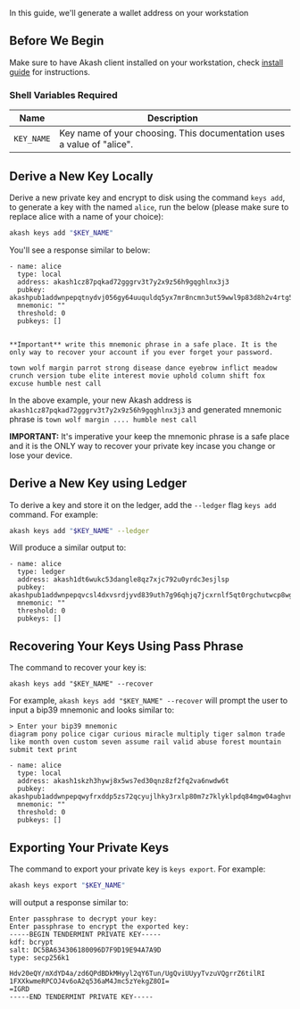 In this guide, we'll generate a wallet address on your workstation 

## Before We Begin

Make sure to have Akash client installed on your workstation, check [install guide](/guides/install.md) for instructions.

### Shell Variables Required

|Name|Description|
|---|---|
|`KEY_NAME`|Key name of your choosing.  This documentation uses a value of "alice".|

## Derive a New Key Locally

Derive a new private key and encrypt to disk using the command `keys add`, to generate a key with the named `alice`, run the below (please make sure to replace alice with a name of your choice):

```sh
akash keys add "$KEY_NAME"
```

You'll see a response similar to below:

```
- name: alice
  type: local
  address: akash1cz87pqkad72gggrv3t7y2x9z56h9gqghlnx3j3
  pubkey: akashpub1addwnpepqtnydvj056gy64uuquldq5yx7mr8ncmn3ut59wwl9p83d8h2v4rtg5xa3vn
  mnemonic: ""
  threshold: 0
  pubkeys: []


**Important** write this mnemonic phrase in a safe place. It is the only way to recover your account if you ever forget your password.

town wolf margin parrot strong disease dance eyebrow inflict meadow crunch version tube elite interest movie uphold column shift fox excuse humble nest call
```

In the above example, your new Akash address is `akash1cz87pqkad72gggrv3t7y2x9z56h9gqghlnx3j3` and generated mnemonic phrase is `town wolf margin .... humble nest call`

**IMPORTANT:** It's imperative your keep the mnemonic phrase is a safe place and it is the ONLY way to recover your private key incase you change or lose your device.

## Derive a New Key using Ledger

To derive a key and store it on the ledger, add the `--ledger` flag `keys add` command. For example:

```sh
akash keys add "$KEY_NAME" --ledger
```

Will produce a similar output to:

```
- name: alice
  type: ledger
  address: akash1dt6wukc53dangle8qz7xjc792u0yrdc3esjlsp
  pubkey: akashpub1addwnpepqvcsl4dxvsrdjyvd839uth7g96qhjq7jcxrnlf5qt0rgchutwcp8wgp4yk9
  mnemonic: ""
  threshold: 0
  pubkeys: []
```

## Recovering Your Keys Using Pass Phrase

The command to recover your key is:

```
akash keys add "$KEY_NAME" --recover
```

For example, `akash keys add "$KEY_NAME" --recover` will prompt the user to input a bip39 mnemonic and looks similar to:

```
> Enter your bip39 mnemonic
diagram pony police cigar curious miracle multiply tiger salmon trade like month oven custom seven assume rail valid abuse forest mountain submit text print

- name: alice
  type: local
  address: akash1skzh3hywj8x5ws7ed30qnz8zf2fq2va6nwdw6t
  pubkey: akashpub1addwnpepqwyfrxddp5zs72qcyujlhky3rxlp80m7z7klyklpdq84mgw04aghvnr5rtz
  mnemonic: ""
  threshold: 0
  pubkeys: []
```

## Exporting Your Private Keys

The command to export your private key is `keys export`. For example:

```sh
akash keys export "$KEY_NAME"
```

will output a response similar to:

```
Enter passphrase to decrypt your key:
Enter passphrase to encrypt the exported key:
-----BEGIN TENDERMINT PRIVATE KEY-----
kdf: bcrypt
salt: DC5BA634306180096D7F9D19E94A7A9D
type: secp256k1

Hdv20eQY/mXdYD4a/zd6QPdBDkMHyyl2qY6Tun/UgQviUUyyTvzuVQgrrZ6tilRI
1FXXkwmeRPCOJ4v6oA2q536aM4Jmc5zYekgZ8OI=
=IGRD
-----END TENDERMINT PRIVATE KEY-----
```
